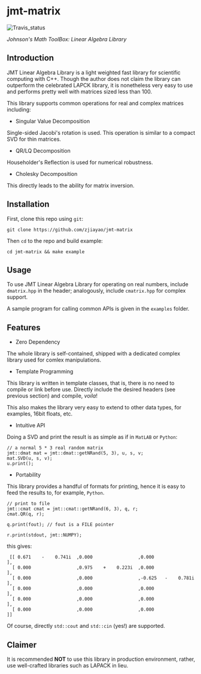 # jmt-matrix

![Travis_status](https://travis-ci.com/zjiayao/jmt-matrix.svg?token=9cK4Kmeqpdioyfb1EXxS&branch=master)


*Johnson's Math ToolBox: Linear Algebra Library*

## Introduction

JMT Linear Algebra Library is a light weighted
fast library for scientific computing with C++.
Though the author does not claim the library can outperform
the celebrated LAPCK library, it is nonetheless very
easy to use and performs pretty well with matrices sized
less than 100.

This library supports common operations for real and complex
matrices including:

- Singular Value Decomposition

Single-sided Jacobi's rotation is used. This operation is
similar to a compact SVD for thin matrices.

- QR/LQ Decomposition

Householder's Reflection is used for numerical robustness.

- Cholesky Decomposition

This directly leads to the ability for matrix inversion.

## Installation

First, clone this repo using `git`:

    git clone https://github.com/zjiayao/jmt-matrix

Then `cd` to the repo and build example:

    cd jmt-matrix && make example


## Usage

To use JMT Linear Algebra Library for operating on real numbers,
include `dmatrix.hpp` in the header; analogously, include `cmatrix.hpp`
for complex support.

A sample program for calling common APIs is given in the
`examples` folder.

## Features

- Zero Dependency

The whole library is self-contained, shipped
with a dedicated complex library used for comlex
manipulations.

- Template Programming

This library is written in template classes, that is,
there is no need to compile or link before use.
Directly include the
desired headers (see previous section) and compile, *voila*!

This also makes the library very easy to extend to
other data types, for examples, 16bit floats, etc.

- Intuitive API

Doing a SVD and print the result is as simple
as if in `MatLAB` or `Python`:

    // a normal 5 * 3 real random matrix
    jmt::dmat mat = jmt::dmat::getNRand(5, 3), u, s, v;
    mat.SVD(u, s, v);
    u.print();

- Portability

This library provides a handful of formats for
printing, hence it is easy to feed the results
to, for example, `Python`.

    // print to file
    jmt::cmat cmat = jmt::cmat::getNRand(6, 3), q, r;
    cmat.QR(q, r);

    q.print(fout); // fout is a FILE pointer

    r.print(stdout, jmt::NUMPY);

this gives:

     [[ 0.671    -    0.741i  ,0.000                 ,0.000                    ],
      [ 0.000                 ,0.975    +    0.223i  ,0.000                    ],
      [ 0.000                 ,0.000                 ,-0.625   -    0.781i     ],
      [ 0.000                 ,0.000                 ,0.000                    ],
      [ 0.000                 ,0.000                 ,0.000                    ],
      [ 0.000                 ,0.000                 ,0.000                    ]]

Of course, directly `std::cout` and `std::cin` (yes!) are supported.





## Claimer

It is recommended **NOT** to use this library in production environment,
rather, use well-crafted libraries such as LAPACK in lieu.
